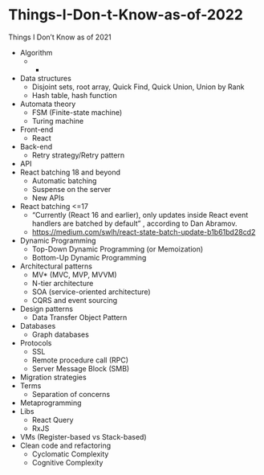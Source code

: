 # Things-I-Don-t-Know-as-of-2022
Things I Don’t Know as of 2021

* Algorithm
  - -
* Data structures
  - Disjoint sets, root array, Quick Find, Quick Union, Union by Rank
  - Hash table, hash function
* Automata theory
  - FSM (Finite-state machine)
  - Turing machine
* Front-end
  - React
* Back-end
  - Retry strategy/Retry pattern  
* API
* React batching 18 and beyond
  - Automatic batching
  - Suspense on the server
  - New APIs
* React batching <=17
  - “Currently (React 16 and earlier), only updates inside React event handlers are batched by default” , according to Dan Abramov.
  - https://medium.com/swlh/react-state-batch-update-b1b61bd28cd2
* Dynamic Programming
  - Top-Down Dynamic Programming (or Memoization)
  - Bottom-Up Dynamic Programming
* Architectural patterns
  - MV* (MVC, MVP, MVVM)
  - N-tier architecture
  - SOA (service-oriented architecture)
  - CQRS and event sourcing
* Design patterns
  - Data Transfer Object Pattern
* Databases
  - Graph databases
* Protocols
  - SSL
  - Remote procedure call (RPC)
  - Server Message Block (SMB)
* Migration strategies
* Terms
  - Separation of concerns
* Metaprogramming
* Libs
  - React Query
  - RxJS
* VMs (Register-based vs Stack-based)
* Clean code and refactoring
  - Cyclomatic Complexity
  - Cognitive Complexity
